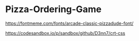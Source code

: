# Pizza-Ordering-Game

https://fontmeme.com/fonts/arcade-classic-pizzadude-font/

https://codesandbox.io/p/sandbox/github/D3nn7/crt-css 
